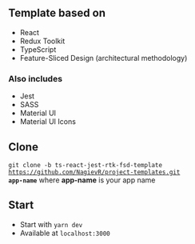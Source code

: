 ## Template based on 
- React
- Redux Toolkit 
- TypeScript
- Feature-Sliced Design (architectural methodology)

### Also includes
- Jest
- SASS
- Material UI
- Material UI Icons

## Clone 
<code>git clone -b ts-react-jest-rtk-fsd-template https://github.com/NagievR/project-templates.git <b>app-name</b></code>
where <b>app-name</b> is your app name

## Start 
- Start with <code>yarn dev</code>
- Available at <code>localhost:3000</code>

